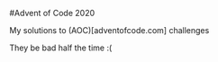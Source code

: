 #Advent of Code 2020

My solutions to (AOC)[adventofcode.com] challenges 

They be bad half the time :(

